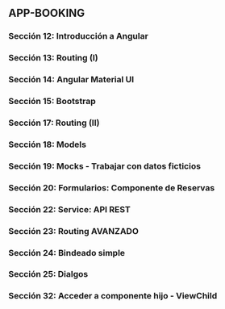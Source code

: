 ## APP-BOOKING

### Sección 12: Introducción a Angular

### Sección 13: Routing (I)

### Sección 14: Angular Material UI

### Sección 15: Bootstrap

### Sección 17: Routing (II)

### Sección 18: Models

### Sección 19: Mocks - Trabajar con datos ficticios

### Sección 20: Formularios: Componente de Reservas

### Sección 22: Service: API REST

### Sección 23: Routing AVANZADO

### Sección 24: Bindeado simple

### Sección 25: Dialgos

### Sección 32: Acceder a componente hijo - ViewChild
